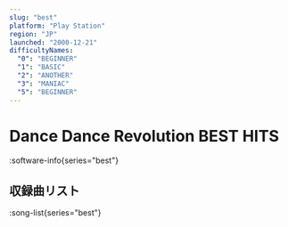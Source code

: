 ```yaml
---
slug: "best"
platform: "Play Station"
region: "JP"
launched: "2000-12-21"
difficultyNames:
  "0": "BEGINNER"
  "1": "BASIC"
  "2": "ANOTHER"
  "3": "MANIAC"
  "5": "BEGINNER"
---
```


# Dance Dance Revolution BEST HITS

:software-info{series="best"}

## 収録曲リスト

:song-list{series="best"}
